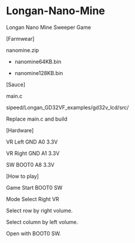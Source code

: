 # Longan-Nano-Mine
Longan Nano Mine Sweeper Game

[Farmwear]

nanomine.zip

 + nanomine64KB.bin

 + nanomine128KB.bin

[Sauce]

main.c

sipeed/Longan_GD32VF_examples/gd32v_lcd/src/

Replace main.c and build

[Hardware]

VR Left GND A0 3.3V

VR Right GND A1 3.3V

SW BOOT0 A8 3.3V

[How to play]

Game Start BOOT0 SW

Mode Select Right VR

Select row by right volume.

Select column by left volume.

Open with BOOT0 SW.
